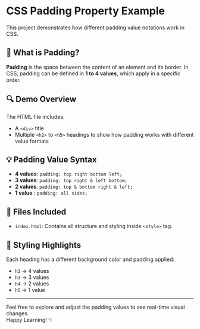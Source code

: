 # CSS Padding Property Example

This project demonstrates how different padding value notations work in CSS.

## 📘 What is Padding?

**Padding** is the space between the content of an element and its border. In CSS, padding can be defined in **1 to 4 values**, which apply in a specific order.

## 🔍 Demo Overview

The HTML file includes:
- A `<div>` title
- Multiple `<h2>` to `<h5>` headings to show how padding works with different value formats

## 💡 Padding Value Syntax

- **4 values**: `padding: top right bottom left;`
- **3 values**: `padding: top right & left bottom;`
- **2 values**: `padding: top & bottom right & left;`
- **1 value** : `padding: all sides;`

## 📂 Files Included

- `index.html`: Contains all structure and styling inside `<style>` tag.

## 🎨 Styling Highlights

Each heading has a different background color and padding applied:
- `h2` → 4 values
- `h3` → 3 values
- `h4` → 2 values
- `h5` → 1 value

---

Feel free to explore and adjust the padding values to see real-time visual changes.  
Happy Learning! ✨
